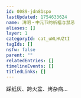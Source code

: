 ```yaml
---
id: 0089-jdn81spo
lastUpdated: 1754633624
name: 清明・中元节的祈福与禁忌
aliases: []
layer: 1
categoryId: cat_uWLHUZtI
tagIds: []
nsfw: false
parent: ""
relatedEntries: []
timelineEvents: []
titledLinks: []
---
```


踩纸灰、跨火盆、烤杂病…